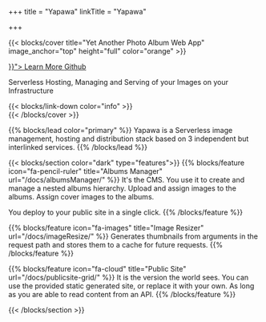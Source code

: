 +++
title = "Yapawa"
linkTitle = "Yapawa"

+++

{{< blocks/cover title="Yet Another Photo Album Web App" image_anchor="top" height="full" color="orange" >}}
<div class="mx-auto">
  <a class="btn btn-lg btn-primary mr-3 mb-4" href="{{< relref "/about" >}}">
    Learn More <i class="fas fa-arrow-alt-circle-right ml-2"></i>
  </a>
  <a class="btn btn-lg btn-secondary mr-3 mb-4" href="https://github.com/yapawa">
    Github <i class="fab fa-github ml-2 "></i>
  </a>
  <p class="lead mt-5">Serverless Hosting, Managing and Serving of your Images on your Infrastructure</p>
  {{< blocks/link-down color="info" >}}
</div>
{{< /blocks/cover >}}


{{% blocks/lead color="primary" %}}
Yapawa is a Serverless image management, hosting and distribution stack based on 3 independent but interlinked services.
{{% /blocks/lead %}}

{{< blocks/section color="dark" type="features">}}
{{% blocks/feature icon="fa-pencil-ruler" title="Albums Manager" url="/docs/albumsManager/" %}}
It's the CMS. You use it to create and manage a nested albums hierarchy. Upload and assign images to the albums. Assign cover images to the albums.

You deploy to your public site in a single click.
{{% /blocks/feature %}}


{{% blocks/feature icon="fa-images" title="Image Resizer" url="/docs/imageResize/" %}}
Generates thumbnails from arguments in the request path and stores them to a cache for future requests.
{{% /blocks/feature %}}


{{% blocks/feature icon="fa-cloud" title="Public Site" url="/docs/publicsite-grid/" %}}
It is the version the world sees. You can use the provided static generated site, or replace it with your own. As long as you are able to read content from an API.
{{% /blocks/feature %}}


{{< /blocks/section >}}
